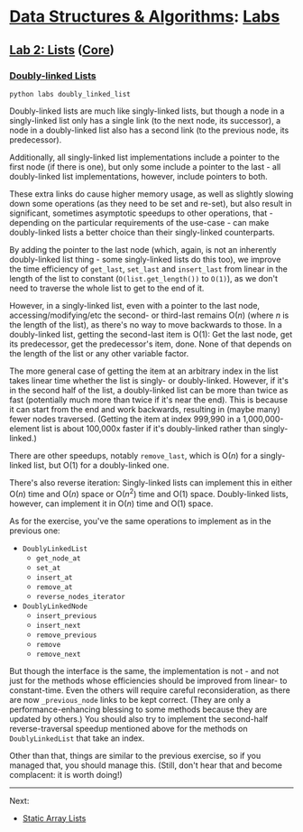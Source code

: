 # [Data Structures & Algorithms](https://github.com/bertie-wheen/dsa-2023-4/blob/trunk/README.md): [Labs](https://github.com/bertie-wheen/dsa-2023-4/blob/trunk/labs/README.md)

## [Lab 2: Lists](https://github.com/bertie-wheen/dsa-2023-4/blob/trunk/labs/lab2/README.md) ([Core](https://github.com/bertie-wheen/dsa-2023-4/blob/trunk/labs/lab2/core/README.md))

### [Doubly-linked Lists](https://github.com/bertie-wheen/dsa-2023-4/blob/trunk/labs/lab2/core/doubly_linked_list/README.md)
```shell
python labs doubly_linked_list
```

Doubly-linked lists are much like singly-linked lists, but though a node in a singly-linked list only has a single link
(to the next node, its successor), a node in a doubly-linked list also has a second link (to the previous node, its
predecessor).

Additionally, all singly-linked list implementations include a pointer to the first node (if there is one), but only
some include a pointer to the last - all doubly-linked list implementations, however, include pointers to both.

These extra links do cause higher memory usage, as well as slightly slowing down some operations (as they need to be set
and re-set), but also result in significant, sometimes asymptotic speedups to other operations, that - depending on the
particular requirements of the use-case - can make doubly-linked lists a better choice than their singly-linked
counterparts.

By adding the pointer to the last node (which, again, is not an inherently doubly-linked list thing - some singly-linked
lists do this too), we improve the time efficiency of `get_last`, `set_last` and `insert_last` from linear in the length
of the list to constant (`O(list.get_length())` to `O(1)`), as we don't need to traverse the whole list to get to the
end of it.

However, in a singly-linked list, even with a pointer to the last node, accessing/modifying/etc the second- or
third-last remains $\mathrm{O}(n)$ (where $n$ is the length of the list), as there's no way to move backwards to those.
In a doubly-linked list, getting the second-last item is $\mathrm{O}(1)$: Get the last node, get its predecessor, get
the predecessor's item, done. None of that depends on the length of the list or any other variable factor.

The more general case of getting the item at an arbitrary index in the list takes linear time whether the list is
singly- or doubly-linked. However, if it's in the second half of the list, a doubly-linked list can be more than twice
as fast (potentially much more than twice if it's near the end). This is because it can start from the end and work
backwards, resulting in (maybe many) fewer nodes traversed. (Getting the item at index 999,990 in a 1,000,000-element
list is about 100,000x faster if it's doubly-linked rather than singly-linked.)

There are other speedups, notably `remove_last`, which is $\mathrm{O}(n)$ for a singly-linked list, but $\mathrm{O}(1)$
for a doubly-linked one.

There's also reverse iteration: Singly-linked lists can implement this in either $\mathrm{O}(n)$ time and
$\mathrm{O}(n)$ space or $\mathrm{O}(n^2)$ time and $\mathrm{O}(1)$ space. Doubly-linked lists, however, can implement
it in $\mathrm{O}(n)$ time and $\mathrm{O}(1)$ space.

As for the exercise, you've the same operations to implement as in the previous one:
- `DoublyLinkedList`
    - `get_node_at`
    - `set_at`
    - `insert_at`
    - `remove_at`
    - `reverse_nodes_iterator`
- `DoublyLinkedNode`
    - `insert_previous`
    - `insert_next`
    - `remove_previous`
    - `remove`
    - `remove_next`

But though the interface is the same, the implementation is not - and not just for the methods whose efficiencies
should be improved from linear- to constant-time. Even the others will require careful reconsideration, as there are now
`_previous_node` links to be kept correct. (They are only a performance-enhancing blessing to some methods because they
are updated by others.) You should also try to implement the second-half reverse-traversal speedup mentioned above for
the methods on `DoublyLinkedList` that take an index.

Other than that, things are similar to the previous exercise, so if you managed that, you should manage this. (Still,
don't hear that and become complacent: it is worth doing!)

---

Next:
- [Static Array Lists](https://github.com/bertie-wheen/dsa-2023-4/blob/trunk/labs/lab2/core/static_array_list/README.md)
